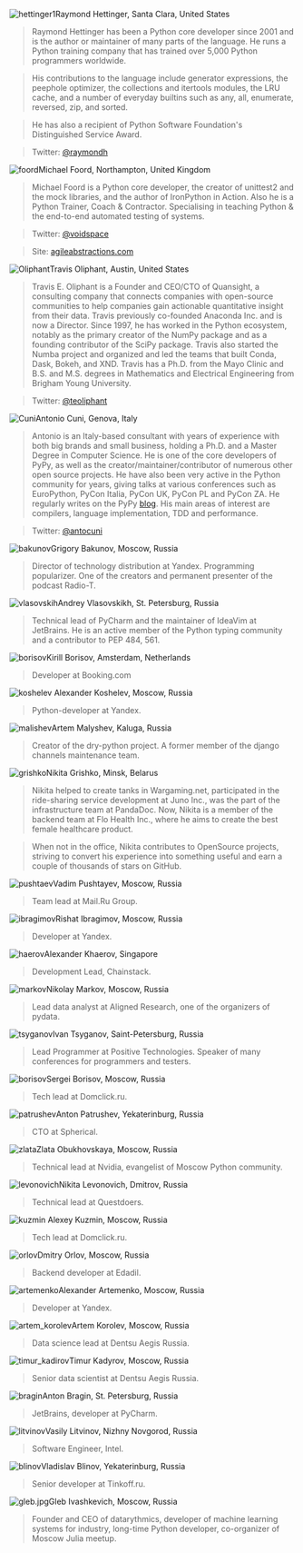 <a name="Raymond-Hettinger"></a>![hettinger1](/2019/img/speakers/2019/hettinger.jpg)Raymond Hettinger, Santa Clara, United States

> Raymond Hettinger has been a Python core developer since 2001 and is the author or maintainer of many parts of the language. He runs a Python training company that has trained over 5,000 Python programmers worldwide.

> His contributions to the language include generator expressions, the peephole optimizer, the collections and itertools modules, the LRU cache, and a number of everyday builtins such as any, all, enumerate, reversed, zip, and sorted.

> He has also a recipient of Python Software Foundation's Distinguished Service Award.

> Twitter: [@raymondh](https://twitter.com/raymondh)

<a name="Michael-foord"></a>![foord](/2019/img/speakers/2019/foord.jpg)Michael Foord, Northampton, United Kingdom

> Michael Foord is a Python core developer, the creator of unittest2 and the mock libraries, and the author of IronPython in Action. Also he is a Python Trainer, Coach & Contractor. Specialising in teaching Python & the end-to-end automated testing of systems. 

> Twitter: [@voidspace](https://twitter.com/voidspace)

> Site: [agileabstractions.com](https://agileabstractions.com)

<a name="Travis-Oliphant"></a>![Oliphant](/2019/img/speakers/2019/Travis.png)Travis Oliphant, Austin, United States

> Travis E. Oliphant is a Founder and CEO/CTO of Quansight, a consulting company that connects companies with open-source communities to help companies gain actionable quantitative insight from their data. Travis previously co-founded Anaconda Inc. and is now a Director.  Since 1997, he has worked in the Python ecosystem, notably as the primary creator of the NumPy package and as a founding contributor of the SciPy package.  Travis also started the Numba project and organized and led the teams that built Conda, Dask, Bokeh, and XND.  Travis has a Ph.D. from the Mayo Clinic and B.S. and M.S. degrees in Mathematics and Electrical Engineering from Brigham Young University. 

> Twitter: [@teoliphant](https://twitter.com/teoliphant)

<a name="Antonio-Cuni"></a>![Cuni](/2019/img/speakers/2019/cuni.jpg)Antonio Cuni, Genova, Italy

> Antonio is an Italy-based consultant with years of experience with both big brands and small business, holding a Ph.D. and a Master Degree in Computer Science. He is one of the core developers of PyPy, as well as the creator/maintainer/contributor of numerous other open source projects. He have also been very active in the Python community for years, giving talks at various conferences such as EuroPython, PyCon Italia, PyCon UK, PyCon PL and PyCon ZA. He regularly writes on the PyPy [blog](http://antocuni.eu/en/). His main areas of interest are compilers, language implementation, TDD and performance.

> Twitter: [@antocuni](https://twitter.com/antocuni)

<a name="bakunov"></a>![bakunov](/2019/img/speakers/2019/bakunov.jpg)Grigory Bakunov, Moscow, Russia

> Director of technology distribution at Yandex. Programming popularizer. One of the creators and permanent presenter of the podcast Radio-T.

<a name="vlasovskih"></a>![vlasovskih](/2017/img/speakers/2017/vlasovskih.JPG)Andrey Vlasovskikh, St. Petersburg, Russia

> Technical lead of PyCharm and the maintainer of IdeaVim at JetBrains. He is an active member of the Python typing community and a contributor to PEP 484, 561.

<a name="kirill-borisov"></a>![borisov](/2019/img/speakers/2019/borisov.png)Kirill Borisov, Amsterdam, Netherlands

> Developer at Booking.com 

<a name="koshelev"></a>![koshelev](/2018/img/speakers/2018/koshelev.jpg) Alexander Koshelev, Moscow, Russia

> Python-developer at Yandex.

<a name="artem-malishev"></a>![malishev](/2019/img/speakers/2019/malishev.jpg)Artem Malyshev, Kaluga, Russia

> Creator of the dry-python project. A former member of the django channels maintenance team.

<a name="nikita-grishko"></a>![grishko](/2019/img/speakers/2019/grishko.png)Nikita Grishko, Minsk, Belarus

> Nikita helped to create tanks in Wargaming.net, participated in the ride-sharing service development at Juno Inc., was the part of the infrastructure team at PandaDoc. Now, Nikita is a member of the backend team at Flo Health Inc., where he aims to create the best female healthcare product.

> When not in the office, Nikita contributes to OpenSource projects, striving to convert his experience into something useful and earn a couple of thousands of stars on GitHub.

<a name="pushtaev"></a>![pushtaev](/2018/img/speakers/2018/pushtaev.jpg)Vadim Pushtayev, Moscow, Russia

> Team lead at Mail.Ru Group.

<a name="ibragimov"></a>![ibragimov](/2019/img/speakers/2019/ibragimov.png)Rishat Ibragimov, Moscow, Russia

> Developer at Yandex. 

<a name="haerov"></a>![haerov](/2019/img/speakers/2019/haerov.jpg)Alexander Khaerov, Singapore

> Development Lead, Chainstack.

<a name="markov"></a>![markov](/2019/img/speakers/2019/markov.jpg)Nikolay Markov, Moscow, Russia

> Lead data analyst at Aligned Research, one of the organizers of pydata.

<a name="tsyganov"></a>![tsyganov](/2019/img/speakers/2019/tsyganov.png)Ivan Tsyganov, Saint-Petersburg, Russia

> Lead Programmer at Positive Technologies. Speaker of many conferences for programmers and testers.

<a name="borisov"></a>![borisov](/2018/img/speakers/2018/borisov.jpg)Sergei Borisov, Moscow, Russia

> Tech lead at Domclick.ru.

<a name="patrushev"></a>![patrushev](/2019/img/speakers/2019/patrushev.jpg)Anton Patrushev, Yekaterinburg, Russia

> CTO at Spherical.

<a name="zlata"></a>![zlata](/2019/img/speakers/2019/zlata.jpg)Zlata Obukhovskaya, Moscow, Russia

> Technical lead at Nvidia, evangelist of Moscow Python community.

<a name="levonovich"></a>![levonovich](/2019/img/speakers/2019/levonovich.png)Nikita Levonovich, Dmitrov, Russia

> Technical lead at Questdoers. 

<a name="kuzmin"></a>![kuzmin](/2018/img/speakers/2018/kuzmin1.jpg) Alexey Kuzmin, Moscow, Russia
>
> Tech lead at Domclick.ru.

<a name="orlov"></a>![orlov](/2019/img/speakers/2019/orlov.jpg)Dmitry Orlov, Moscow, Russia

> Backend developer at Edadil.

<a name="artemenko"></a>![artemenko](/2019/img/speakers/2019/artemenko.jpg)Alexander Artemenko, Moscow, Russia

> Developer at Yandex. 

<a name="artem_korolev"></a>![artem_korolev](/2019/img/speakers/2019/artem_korolev.jpg)Artem Korolev, Moscow, Russia

> Data science lead at Dentsu Aegis Russia.

<a name="timur_kadirov"></a>![timur_kadirov](/2019/img/speakers/2019/timur_kadirov.jpg)Timur Kadyrov, Moscow, Russia

> Senior data scientist at Dentsu Aegis Russia.

<a name="bragin"></a>![bragin](/2019/img/speakers/2019/bragin.JPG)Anton Bragin, St. Petersburg, Russia

> JetBrains, developer at PyCharm. 

<a name="litvinov"></a>![litvinov](/2019/img/speakers/2019/litvinov.jpg)Vasily Litvinov, Nizhny Novgorod, Russia

> Software Engineer, Intel. 

<a name="blinov"></a>![blinov](/2019/img/speakers/2019/blinov.jpg)Vladislav Blinov, Yekaterinburg, Russia

> Senior developer at Tinkoff.ru.

<a name="gleb.jpg"></a>![gleb.jpg](/2019/img/speakers/2019/gleb.jpg)Gleb Ivashkevich, Moscow, Russia

> Founder and CEO of datarythmics, developer of machine learning systems for industry, long-time Python developer, co-organizer of Moscow Julia meetup.
